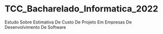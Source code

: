 # TCC_Bacharelado_Informatica_2022
Estudo Sobre Estimativa De Custo De Projeto Em Empresas De Desenvolvimento De Software
